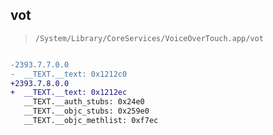 ## vot

> `/System/Library/CoreServices/VoiceOverTouch.app/vot`

```diff

-2393.7.7.0.0
-  __TEXT.__text: 0x1212c0
+2393.7.8.0.0
+  __TEXT.__text: 0x1212ec
   __TEXT.__auth_stubs: 0x24e0
   __TEXT.__objc_stubs: 0x259e0
   __TEXT.__objc_methlist: 0xf7ec

```
